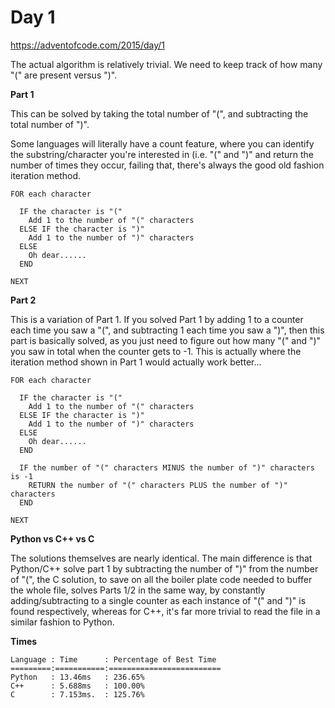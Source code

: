 # Day 1

https://adventofcode.com/2015/day/1

The actual algorithm is relatively trivial.  We need to keep track of how many "(" are present versus ")".

**Part 1**

This can be solved by taking the total number of "(", and subtracting the total number of ")".

Some languages will literally have a count feature, where you can identify the substring/character you're interested in (i.e. "(" and ")" and return the number of times they occur, failing that, there's always the good old fashion iteration method.

    FOR each character
    
      IF the character is "("
        Add 1 to the number of "(" characters
      ELSE IF the character is ")"
        Add 1 to the number of ")" characters
      ELSE
        Oh dear......
      END

    NEXT

**Part 2**

This is a variation of Part 1.  If you solved Part 1 by adding 1 to a counter each time you saw a "(", and subtracting 1 each time you saw a ")", then this part is basically solved, as you just need to figure out how many "(" and ")" you saw in total when the counter gets to -1.  This is actually where the iteration method shown in Part 1 would actually work better...

    FOR each character
    
      IF the character is "("
        Add 1 to the number of "(" characters
      ELSE IF the character is ")"
        Add 1 to the number of ")" characters
      ELSE
        Oh dear......
      END

      IF the number of "(" characters MINUS the number of ")" characters is -1
        RETURN the number of "(" characters PLUS the number of ")" characters
      END

    NEXT

**Python vs C++ vs C**

The solutions themselves are nearly identical.  The main difference is that Python/C++ solve part 1 by subtracting the number of ")" from the number of "(", the C solution, to save on all the boiler plate code needed to buffer the whole file, solves Parts 1/2 in the same way, by constantly adding/subtracting to a single counter as each instance of "(" and ")" is found respectively, whereas for C++, it's far more trivial to read the file in a similar fashion to Python.

**Times**

    Language : Time      : Percentage of Best Time
    =========:===========:=========================
    Python   : 13.46ms   : 236.65%
    C++      : 5.688ms   : 100.00%
    C        : 7.153ms.  : 125.76%

